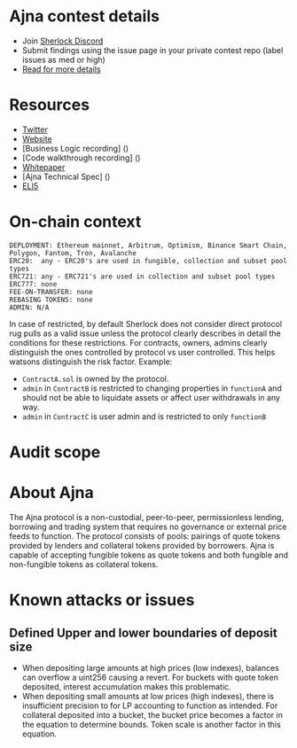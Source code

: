 # Ajna contest details

- Join [Sherlock Discord](https://discord.gg/MABEWyASkp)
- Submit findings using the issue page in your private contest repo (label issues as med or high)
- [Read for more details](https://docs.sherlock.xyz/audits/watsons)

# Resources

- [Twitter](https://mobile.twitter.com/ajnafi)
- [Website](https://www.ajna.finance/)
- [Business Logic recording] ()
- [Code walkthrough recording] ()
- [Whitepaper](https://docsend.com/view/brw647iyuvwh9wj5)
- [Ajna Technical Spec] ()
- [ELI5](https://docsend.com/view/dqf64s8gfi2p9aqh)

# On-chain context

```
DEPLOYMENT: Ethereum mainnet, Arbitrum, Optimism, Binance Smart Chain, Polygon, Fantom, Tron, Avalanche
ERC20:  any - ERC20's are used in fungible, collection and subset pool types
ERC721: any - ERC721's are used in collection and subset pool types
ERC777: none
FEE-ON-TRANSFER: none
REBASING TOKENS: none
ADMIN: N/A
```

In case of restricted, by default Sherlock does not consider direct protocol rug pulls as a valid issue unless the protocol clearly describes in detail the conditions for these restrictions. 
For contracts, owners, admins clearly distinguish the ones controlled by protocol vs user controlled. This helps watsons distinguish the risk factor. 
Example: 
* `ContractA.sol` is owned by the protocol. 
* `admin` in `ContractB` is restricted to changing properties in `functionA` and should not be able to liquidate assets or affect user withdrawals in any way. 
* `admin` in `ContractC` is user admin and is restricted to only `functionB`

# Audit scope

# About Ajna
The Ajna protocol is a non-custodial, peer-to-peer, permissionless lending, borrowing and trading system that requires no governance or external price feeds to function. The protocol consists of pools: pairings of quote tokens provided by lenders and collateral tokens provided by borrowers. Ajna is capable of accepting fungible tokens as quote tokens and both fungible and non-fungible tokens as collateral tokens.

# Known attacks or issues
## Defined Upper and lower boundaries of deposit size
- When depositing large amounts at high prices (low indexes), balances can overflow a uint256 causing a revert. For buckets with quote token deposited, interest accumulation makes this problematic.
- When depositing small amounts at low prices (high indexes), there is insufficient precision to for LP accounting to function as intended.
For collateral deposited into a bucket, the bucket price becomes a factor in the equation to determine bounds.
Token scale is another factor in this equation.

